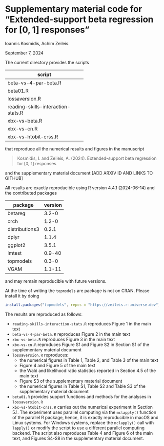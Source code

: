 # Supplementary material code for “Extended-support beta regression for \[0, 1\] responses”

Ioannis Kosmidis, Achim Zeileis

September 7, 2024

The current directory provides the scripts

<table style="width:51%;">
<colgroup>
<col style="width: 51%" />
</colgroup>
<thead>
<tr class="header">
<th>script</th>
</tr>
</thead>
<tbody>
<tr class="odd">
<td>beta-vs-4-par-beta.R</td>
</tr>
<tr class="even">
<td>beta01.R</td>
</tr>
<tr class="odd">
<td>lossaversion.R</td>
</tr>
<tr class="even">
<td>reading-skills-interaction-stats.R</td>
</tr>
<tr class="odd">
<td>xbx-vs-beta.R</td>
</tr>
<tr class="even">
<td>xbx-vs-cn.R</td>
</tr>
<tr class="odd">
<td>xbx-vs-htobit-crss.R</td>
</tr>
</tbody>
</table>

that reproduce all the numerical results and figures in the manuscript

> Kosmidis, I. and Zeileis, A. (2024). Extended-support beta regression
> for \[0, 1\] responses.

and the supplementary material document \[ADD ARXIV ID AND LINKS TO
GITHUB\]

All results are exactly reproducible using R version 4.4.1 (2024-06-14)
and the contributed packages

<table style="width:38%;">
<colgroup>
<col style="width: 23%" />
<col style="width: 13%" />
</colgroup>
<thead>
<tr class="header">
<th>package</th>
<th>version</th>
</tr>
</thead>
<tbody>
<tr class="odd">
<td>betareg</td>
<td>3.2-0</td>
</tr>
<tr class="even">
<td>crch</td>
<td>1.2-0</td>
</tr>
<tr class="odd">
<td>distributions3</td>
<td>0.2.1</td>
</tr>
<tr class="even">
<td>dplyr</td>
<td>1.1.4</td>
</tr>
<tr class="odd">
<td>ggplot2</td>
<td>3.5.1</td>
</tr>
<tr class="even">
<td>lmtest</td>
<td>0.9-40</td>
</tr>
<tr class="odd">
<td>topmodels</td>
<td>0.3-0</td>
</tr>
<tr class="even">
<td>VGAM</td>
<td>1.1-11</td>
</tr>
</tbody>
</table>

and may remain reproducible with future versions.

At the time of writing the `topmodels` are package is not on CRAN.
Please install it by doing

``` r
install.packages("topmodels", repos = "https://zeileis.r-universe.dev")
```

The results are reproduced as follows:

-   `reading-skills-interaction-stats.R` reproduces Figure 1 in the main
    text
-   `beta-vs-4-par-beta.R` reproduces Figure 2 in the main text
-   `xbx-vs-beta.R` reproduces Figure 3 in the main text
-   `xbx-vs-cn.R` reproduces Figure S1 and Figure S2 in Section S1 of
    the supplementary material document
-   `lossaversion.R` reproduces:
    -   the numerical figures in Table 1, Table 2, and Table 3 of the
        main text
    -   Figure 4 and Figure 5 of the main text
    -   the Wald and likelihood ratio statistics reported in Section 4.5
        of the main text
    -   Figure S3 of the supplementary material document
    -   the numerical figures in Table S1, Table S2 and Table S3 of the
        supplementary material document
-   `beta01.R` provides support functions and methods for the analyses
    in `lossaversion.R`
-   `xbx-vs-htobit-crss.R` carries out the numerical experiment in
    Section 5.1. The experiment uses parallel computing via the
    `mclapply()` function of the parallel R package, hence, it is
    exactly reproducible in macOS and Linux systems. For Windows
    systems, replace the `mclapply()` call with `lapply()` or modify the
    script to use a different parallel computing backend. The script
    also reproduces Table 4 and Figure 6 of the main text, and Figures
    S4-S8 in the supplementary material document.
